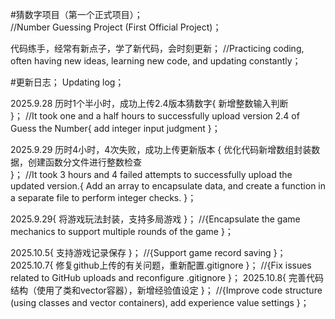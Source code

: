 #猜数字项目（第一个正式项目）；      
//Number Guessing Project (First Official Project)；

代码练手，经常有新点子，学了新代码，会时刻更新； 
//Practicing coding, often having new ideas, learning new code, and updating constantly；

#更新日志；
Updating log；

2025.9.28   历时1个半小时，成功上传2.4版本猜数字{
    新增整数输入判断   
}；
//It took one and a half hours to successfully upload version 2.4 of Guess the Number{
     add integer input judgment
}；

2025.9.29   历时4小时，4次失败，成功上传更新版本     {
    优化代码新增数组封装数据，创建函数分文件进行整数检查    
}；
//It took 3 hours and 4 failed attempts to successfully upload the updated version.{
    Add an array to encapsulate data, and create a function in a separate file to perform integer checks.
}；
    
2025.9.29{
     将游戏玩法封装，支持多局游戏
}；
     //{Encapsulate the game mechanics to support multiple rounds of the game
}；

2025.10.5{
     支持游戏记录保存
}；
     //{Support game record saving
}；
2025.10.7{
     修复github上传的有关问题，重新配置.gitignore
}；
     //{Fix issues related to GitHub uploads and reconfigure .gitignore
}；
2025.10.8{
     完善代码结构（使用了类和vector容器），新增经验值设定
}；
     //{Improve code structure (using classes and vector containers), add experience value settings
}；